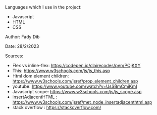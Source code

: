  Languages which I use in the project:
* Javascript
* HTML
* CSS


 Author:  Fady Dib
 
 Date:  28/2/2023

 Sources:
* Flex vs inline-flex: https://codepen.io/clairecodes/pen/POjKXY
* This: https://www.w3schools.com/js/js_this.asp
* Html dom element children: https://www.w3schools.com/jsref/prop_element_children.asp
* youtube: https://www.youtube.com/watch?v=UsSBmCmiKmI
* Javascript scope: https://www.w3schools.com/js/js_scope.asp
* insertAdjacentHTML : https://www.w3schools.com/jsref/met_node_insertadjacenthtml.asp
* stack overflow : https://stackoverflow.com/
